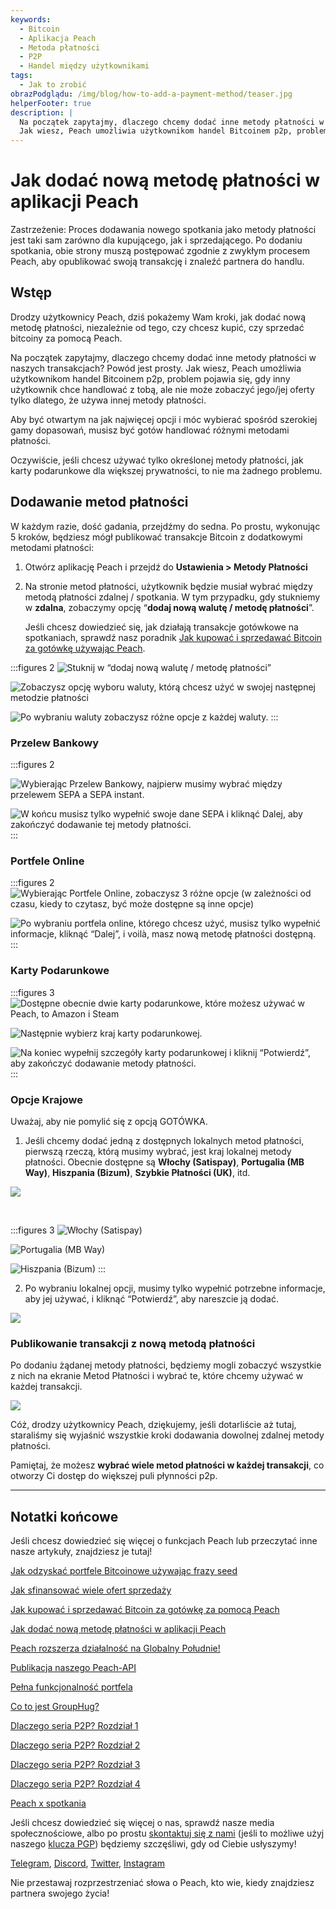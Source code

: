 ```yaml
---
keywords:
  - Bitcoin
  - Aplikacja Peach
  - Metoda płatności
  - P2P
  - Handel między użytkownikami
tags:
  - Jak to zrobić
obrazPodglądu: /img/blog/how-to-add-a-payment-method/teaser.jpg
helperFooter: true
description: |
  Na początek zapytajmy, dlaczego chcemy dodać inne metody płatności w naszych transakcjach? Powód jest prosty.
  Jak wiesz, Peach umożliwia użytkownikom handel Bitcoinem p2p, problem pojawia się, gdy inny użytkownik chce handlować z tobą, ale nie może zobaczyć jego/jej oferty tylko dlatego, że używają innej metody płatności. Aby być otwartym na jak najwięcej opcji i móc wybierać spośród szerokiej gamy dopasowań, musisz być gotów handlować za pomocą różnych metod płatności.
---
```


# Jak dodać nową metodę płatności w aplikacji Peach

Zastrzeżenie: Proces dodawania nowego spotkania jako metody płatności jest taki sam zarówno dla kupującego, jak i sprzedającego.
Po dodaniu spotkania, obie strony muszą postępować zgodnie z zwykłym procesem Peach, aby opublikować swoją transakcję i znaleźć partnera do handlu.

## Wstęp

Drodzy użytkownicy Peach, dziś pokażemy Wam kroki, jak dodać nową metodę płatności, niezależnie od tego, czy chcesz kupić, czy sprzedać bitcoiny za pomocą Peach.

Na początek zapytajmy, dlaczego chcemy dodać inne metody płatności w naszych transakcjach? Powód jest prosty.
Jak wiesz, Peach umożliwia użytkownikom handel Bitcoinem p2p, problem pojawia się, gdy inny użytkownik chce handlować z tobą, ale nie może zobaczyć jego/jej oferty tylko dlatego, że używa innej metody płatności.

Aby być otwartym na jak najwięcej opcji i móc wybierać spośród szerokiej gamy dopasowań, musisz być gotów handlować różnymi metodami płatności.

Oczywiście, jeśli chcesz używać tylko określonej metody płatności, jak karty podarunkowe dla większej prywatności, to nie ma żadnego problemu.

## Dodawanie metod płatności

W każdym razie, dość gadania, przejdźmy do sedna. Po prostu, wykonując 5 kroków, będziesz mógł publikować transakcje Bitcoin z dodatkowymi metodami płatności:

1. Otwórz aplikację Peach i przejdź do **Ustawienia > Metody Płatności**

2. Na stronie metod płatności, użytkownik będzie musiał wybrać między metodą płatności zdalnej / spotkania.
   W tym przypadku, gdy stukniemy w **zdalna**, zobaczymy opcję “**dodaj nową walutę / metodę płatności**”.

   Jeśli chcesz dowiedzieć się, jak działają transakcje gotówkowe na spotkaniach, sprawdź nasz poradnik [Jak kupować i sprzedawać Bitcoin za gotówkę używając Peach](/blog/how-to-buy-and-sell-bitcoin-with-cash-using-peach/).

:::figures 2
![Stuknij w “dodaj nową walutę / metodę płatności”](/img/blog/how-to-add-a-payment-method/add-1.png)

![Zobaczysz opcję wyboru waluty, którą chcesz użyć w swojej następnej metodzie płatności](/img/blog/how-to-add-a-payment-method/add-2.png)

![Po wybraniu waluty zobaczysz różne opcje z każdej waluty.](/img/blog/how-to-add-a-payment-method/add-3.png)
:::

### Przelew Bankowy

:::figures 2


![Wybierając Przelew Bankowy, najpierw musimy wybrać między przelewem SEPA a SEPA instant.](/img/blog/how-to-add-a-payment-method/bank-transfer-1.png)

![W końcu musisz tylko wypełnić swoje dane SEPA i kliknąć **Dalej**, aby zakończyć dodawanie tej metody płatności.](/img/blog/how-to-add-a-payment-method/bank-transfer-2.png)
:::

### Portfele Online

:::figures 2
![Wybierając Portfele Online, zobaczysz 3 różne opcje (w zależności od czasu, kiedy to czytasz, być może dostępne są inne opcje)](/img/blog/how-to-add-a-payment-method/online-wallets-1.png)

![Po wybraniu portfela online, którego chcesz użyć, musisz tylko wypełnić informacje, kliknąć “Dalej”, i voilà, masz nową metodę płatności dostępną.](/img/blog/how-to-add-a-payment-method/online-wallets-2.png)
:::

### Karty Podarunkowe

:::figures 3
![Dostępne obecnie dwie karty podarunkowe, które możesz używać w Peach, to Amazon i Steam](/img/blog/how-to-add-a-payment-method/gift-cards-1.png)

![Następnie wybierz kraj karty podarunkowej.](/img/blog/how-to-add-a-payment-method/gift-cards-2.png)

![Na koniec wypełnij szczegóły karty podarunkowej i kliknij “Potwierdź”, aby zakończyć dodawanie metody płatności.](/img/blog/how-to-add-a-payment-method/gift-cards-3.png)
:::

### Opcje Krajowe

Uważaj, aby nie pomylić się z opcją GOTÓWKA.

1. Jeśli chcemy dodać jedną z dostępnych lokalnych metod płatności, pierwszą rzeczą, którą musimy wybrać, jest kraj lokalnej metody płatności. Obecnie dostępne są **Włochy (Satispay)**, **Portugalia (MB Way)**, **Hiszpania (Bizum)**, **Szybkie Płatności (UK)**, itd.

![](/img/blog/how-to-add-a-payment-method/national-options-1.png)

<br>

:::figures 3
![**Włochy (Satispay)**](/img/blog/how-to-add-a-payment-method/national-options-italy.png)

![**Portugalia (MB Way)**](/img/blog/how-to-add-a-payment-method/national-options-portugal.png)

![**Hiszpania (Bizum)**](/img/blog/how-to-add-a-payment-method/national-options-spain.png)
:::

2. Po wybraniu lokalnej opcji, musimy tylko wypełnić potrzebne informacje, aby jej używać, i kliknąć “Potwierdź”, aby nareszcie ją dodać.

![](/img/blog/how-to-add-a-payment-method/national-options-details.png)

### Publikowanie transakcji z nową metodą płatności

Po dodaniu żądanej metody płatności, będziemy mogli zobaczyć wszystkie z nich na ekranie Metod Płatności i wybrać te, które chcemy używać w każdej transakcji.

![](/img/blog/how-to-add-a-payment-method/publish-1.png)

Cóż, drodzy użytkownicy Peach, dziękujemy, jeśli dotarliście aż tutaj, staraliśmy się wyjaśnić wszystkie kroki dodawania dowolnej zdalnej metody płatności.

Pamiętaj, że możesz **wybrać wiele metod płatności w każdej transakcji**, co otworzy Ci dostęp do większej puli płynności p2p.

---

## Notatki końcowe

Jeśli chcesz dowiedzieć się więcej o funkcjach Peach lub przeczytać inne nasze artykuły, znajdziesz je tutaj!

[Jak odzyskać portfele Bitcoinowe używając frazy seed](https://peachbitcoin.com/pl/blog/how-to-restore-peach-wallet/)

[Jak sfinansować wiele ofert sprzedaży](https://peachbitcoin.com/pl/blog/funding-multiple-sell-offers/)

[Jak kupować i sprzedawać Bitcoin za gotówkę za pomocą Peach](https://peachbitcoin.com/pl/blog/how-to-buy-and-sell-bitcoin-with-cash-using-peach/)

[Jak dodać nową metodę płatności w aplikacji Peach](https://peachbitcoin.com/pl/blog/how-to-add-a-payment-method/)

[Peach rozszerza działalność na Globalny Południe!](https://peachbitcoin.com/pl/blog/peach-expands-to-the-global-south/)

[Publikacja naszego Peach-API](https://peachbitcoin.com/pl/blog/making-our-peach-api-public/)

[Pełna funkcjonalność portfela](https://peachbitcoin.com/pl/blog/full-wallet-functionality/)

[Co to jest GroupHug?](https://peachbitcoin.com/pl/blog/group-hug/)

[Dlaczego seria P2P? Rozdział 1](https://peachbitcoin.com/pl/blog/why-p2p-chapter-1/)

[Dlaczego seria P2P? Rozdział 2](https://peachbitcoin.com/pl/blog/why-p2p-chapter-2/)

[Dlaczego seria P2P? Rozdział 3](https://peachbitcoin.com/pl/blog/why-p2p-chapter-3-circular-economies/)

[Dlaczego seria P2P? Rozdział 4](https://peachbitcoin.com/pl/blog/why-p2p-chapter-4-chains-of-trust/)

[Peach x spotkania](https://peachbitcoin.com/pl/blog/peach-for-meetups/)

Jeśli chcesz dowiedzieć się więcej o nas, sprawdź nasze media społecznościowe, albo po prostu [skontaktuj się z nami](mailto:hello@peachbitcoin.com) (jeśli to możliwe użyj naszego [klucza PGP](https://keys.openpgp.org/vks/v1/by-fingerprint/48339A19645E2E53488E0E5479E1B270FACD1BD2)) będziemy szczęśliwi, gdy od Ciebie usłyszymy!

[Telegram](https://t.me/+GkOW1J-ixBBkZWRk), [Discord](https://discord.gg/ypeHz3SW54), [Twitter](https://twitter.com/peachbitcoin), [Instagram](https://instagram.com/peachbitcoin)

Nie przestawaj rozprzestrzeniać słowa o Peach, kto wie, kiedy znajdziesz partnera swojego życia!


